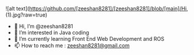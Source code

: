 ![alt text](https://github.com/[zeeshan8281]/[zeeshan8281]/blob/[main]/Hi, (1).jpg?raw=true)
- 👋 Hi, I’m @zeeshan8281
- 👀 I’m interested in Java coding
- 🌱 I’m currently learning Front End Web Development and ROS
- 📫 How to reach me : zeeshan8281@gmail.com

<!---
zeeshan8281/zeeshan8281 is a ✨ special ✨ repository because its `README.md` (this file) appears on your GitHub profile.
You can click the Preview link to take a look at your changes.
--->
